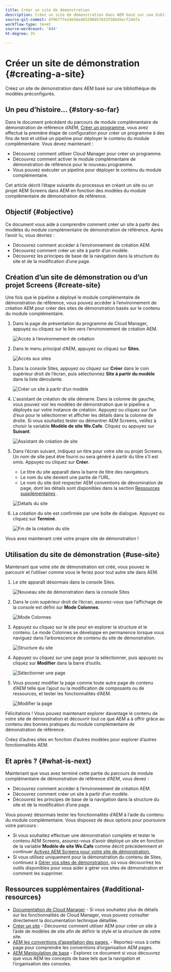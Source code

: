 ```yaml
---
title: Créer un site de démonstration
description: Créez un site de démonstration dans AEM basé sur une bibliothèque de modèles préconfigurés.
source-git-commit: df9b777e24e56ed0329895f833f50b45ecf2defa
workflow-type: tm+mt
source-wordcount: '844'
ht-degree: 3%

---
```



# Créer un site de démonstration {#creating-a-site}

Créez un site de démonstration dans AEM basé sur une bibliothèque de modèles préconfigurés.

## Un peu d’histoire...  {#story-so-far}

Dans le document précédent du parcours de module complémentaire de démonstration de référence d’AEM, [Créer un programme,](create-program.md) vous avez effectué la première étape de configuration pour créer un programme à des fins de test et utilisé un pipeline pour déployer le contenu du module complémentaire. Vous devez maintenant :

* Découvrez comment utiliser Cloud Manager pour créer un programme.
* Découvrez comment activer le module complémentaire de démonstration de référence pour le nouveau programme.
* Vous pouvez exécuter un pipeline pour déployer le contenu du module complémentaire.

Cet article décrit l’étape suivante du processus en créant un site ou un projet AEM Screens dans AEM en fonction des modèles du module complémentaire de démonstration de référence.

## Objectif {#objective}

Ce document vous aide à comprendre comment créer un site à partir des modèles du module complémentaire de démonstration de référence. Après l’avoir lu, vous devriez :

* Découvrez comment accéder à l’environnement de création AEM.
* Découvrez comment créer un site à partir d’un modèle.
* Découvrez les principes de base de la navigation dans la structure du site et de la modification d’une page.

## Création d’un site de démonstration ou d’un projet Screens {#create-site}

Une fois que le pipeline a déployé le module complémentaire de démonstration de référence, vous pouvez accéder à l’environnement de création AEM pour créer des sites de démonstration basés sur le contenu du module complémentaire.

1. Dans la page de présentation du programme de Cloud Manager, appuyez ou cliquez sur le lien vers l’environnement de création AEM.

   ![Accès à l’environnement de création](assets/access-author.png)

1. Dans le menu principal d’AEM, appuyez ou cliquez sur **Sites**.

   ![Accès aux sites](assets/access-sites.png)

1. Dans la console Sites, appuyez ou cliquez sur **Créer** dans le coin supérieur droit de l’écran, puis sélectionnez **Site à partir du modèle** dans la liste déroulante.

   ![Créer un site à partir d’un modèle](assets/create-site-from-template.png)

1. L&#39;assistant de création de site démarre. Dans la colonne de gauche, vous pouvez voir les modèles de démonstration que le pipeline a déployés sur votre instance de création. Appuyez ou cliquez sur l’un d’eux pour le sélectionner et afficher les détails dans la colonne de droite. Si vous souhaitez tester ou démontrer AEM Screens, veillez à choisir la variable **Modèle de site We.Cafe**. Cliquez ou appuyez sur **Suivant**.

   ![Assistant de création de site](assets/site-creation-wizard.png)

1. Dans l’écran suivant, indiquez un titre pour votre site ou projet Screens. Un nom de site peut être fourni ou sera généré à partir du titre s’il est omis. Appuyez ou cliquez sur **Créer**.

   * Le titre du site apparaît dans la barre de titre des navigateurs.
   * Le nom du site devient une partie de l’URL.
   * Le nom du site doit respecter AEM conventions de dénomination de page, dont les détails sont disponibles dans la section [Ressources supplémentaires](#additional-resources) .

   ![Détails du site](assets/site-details.png)

1. La création du site est confirmée par une boîte de dialogue. Appuyez ou cliquez sur **Terminé**.

   ![Fin de la création du site](assets/site-creation-complete.png)

Vous avez maintenant créé votre propre site de démonstration !

## Utilisation du site de démonstration {#use-site}

Maintenant que votre site de démonstration est créé, vous pouvez le parcourir et l’utiliser comme vous le feriez pour tout autre site dans AEM.

1. Le site apparaît désormais dans la console Sites.

   ![Nouveau site de démonstration dans la console Sites](assets/new-demo-site.png)

1. Dans le coin supérieur droit de l’écran, assurez-vous que l’affichage de la console est défini sur **Mode Colonnes**.

   ![Mode Colonnes](assets/column-view.png)

1. Appuyez ou cliquez sur le site pour en explorer la structure et le contenu. Le mode Colonnes se développe en permanence lorsque vous naviguez dans l’arborescence de contenu du site de démonstration.

   ![Structure du site](assets/site-structure.png)

1. Appuyez ou cliquez sur une page pour la sélectionner, puis appuyez ou cliquez sur **Modifier** dans la barre d’outils.

   ![Sélectionner une page](assets/select-page.png)

1. Vous pouvez modifier la page comme toute autre page de contenu d’AEM telle que l’ajout ou la modification de composants ou de ressources, et tester les fonctionnalités d’AEM.

   ![Modifier la page](assets/edit-page.png)

Félicitations ! Vous pouvez maintenant explorer davantage le contenu de votre site de démonstration et découvrir tout ce que AEM a à offrir grâce au contenu des bonnes pratiques du module complémentaire de démonstration de référence.

Créez d’autres sites en fonction d’autres modèles pour explorer d’autres fonctionnalités AEM.

## Et après ? {#what-is-next}

Maintenant que vous avez terminé cette partie du parcours de module complémentaire de démonstration de référence d’AEM, vous devez :

* Découvrez comment accéder à l’environnement de création AEM.
* Découvrez comment créer un site à partir d’un modèle.
* Découvrez les principes de base de la navigation dans la structure du site et de la modification d’une page.

Vous pouvez désormais tester les fonctionnalités d’AEM à l’aide du contenu du module complémentaire. Vous disposez de deux options pour poursuivre votre parcours :

* Si vous souhaitez effectuer une démonstration complète et tester le contenu AEM Screens, assurez-vous d’avoir déployé un site en fonction de la variable **Modèle de site We.Cafe** comme décrit précédemment et continuer [Activez AEM Screens pour votre site de démonstration.](screens.md)
* Si vous utilisez uniquement pour la démonstration du contenu de Sites, continuez à [Gérer vos sites de démonstration,](manage.md) où vous découvrirez les outils disponibles pour vous aider à gérer vos sites de démonstration et comment les supprimer.

## Ressources supplémentaires {#additional-resources}

* [Documentation de Cloud Manager](https://experienceleague.adobe.com/docs/experience-manager-cloud-service/onboarding/onboarding-concepts/cloud-manager-introduction.html) - Si vous souhaitez plus de détails sur les fonctionnalités de Cloud Manager, vous pouvez consulter directement la documentation technique détaillée.
* [Créer un site](/help/sites-cloud/administering/site-creation/create-site.md) - Découvrez comment utiliser AEM pour créer un site à l’aide de modèles de site afin de définir le style et la structure de votre site.
* [AEM les conventions d’appellation des pages.](/help/sites-cloud/authoring/fundamentals/organizing-pages.md#page-name-restrictions-and-best-practices) - Reportez-vous à cette page pour comprendre les conventions d’organisation AEM pages.
* [AEM Manipulation de base](/help/sites-cloud/authoring/getting-started/basic-handling.md) - Explorez ce document si vous découvrez que vous AEM les concepts de base tels que la navigation et l’organisation des consoles.